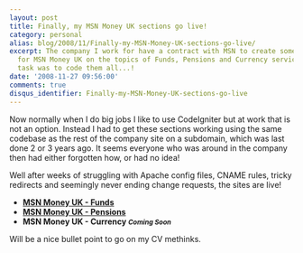 ```yaml
---
layout: post
title: Finally, my MSN Money UK sections go live!
category: personal
alias: blog/2008/11/Finally-my-MSN-Money-UK-sections-go-live/
excerpt: The company I work for have a contract with MSN to create some new sections
  for MSN Money UK on the topics of Funds, Pensions and Currency services, and my
  task was to code them all...!
date: '2008-11-27 09:56:00'
comments: true
disqus_identifier: Finally-my-MSN-Money-UK-sections-go-live
---
```


Now normally when I do big jobs I like to use CodeIgniter but at work that is not an option. Instead I had to get these sections working using the same codebase as the rest of the company site on a subdomain, which was last done 2 or 3 years ago. It seems everyone who was around in the company then had either forgotten how, or had no idea!

Well after weeks of struggling with Apache config files, CNAME rules, tricky redirects and seemingly never ending change requests, the sites are live!

- **[MSN Money UK - Funds](http://funds.money.uk.msn.com/)**
- **[MSN Money UK - Pensions](http://pensions.money.uk.msn.com/)** 
- **MSN Money UK - Currency _<small>Coming Soon</small>_** 

Will be a nice bullet point to go on my CV methinks.
